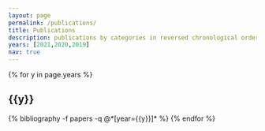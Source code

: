 ```yaml
---
layout: page
permalink: /publications/
title: Publications
description: publications by categories in reversed chronological order.
years: [2021,2020,2019]
nav: true
---
```


<div class="publications">

{% for y in page.years %}
  <h2 class="year">{{y}}</h2>
  {% bibliography -f papers -q @*[year={{y}}]* %}
{% endfor %}

</div>
